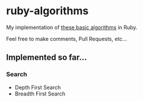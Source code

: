 # ruby-algorithms

My implementation of [these basic algorithms](http://bigocheatsheet.com) in Ruby.

Feel free to make comments, Pull Requests, etc...

## Implemented so far...

### Search

* Depth First Search
* Breadth First Search

